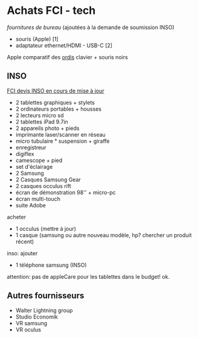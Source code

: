 # Achats FCI - tech

*fournitures de bureau* (ajoutées à la demande de soumission INSO)

- souris (Apple) [1]
- adaptateur ethernet/HDMI - USB-C [2]

Apple comparatif des [ordis](https://docs.google.com/spreadsheets/d/1ShbI-JEIYuACUZkWTojnE9M7R3r0Qwkp/edit?usp=sharing&ouid=101314893057499854802&rtpof=true&sd=true)
clavier + souris noirs

## INSO

[FCI devis INSO en cours de mise à jour](https://docs.google.com/spreadsheets/d/1N35S7dw5ynTWNE8iaa0gSJIZjK7P65E2BkL7WZJA3Fc/edit?usp=sharing)

- 2 tablettes graphiques + stylets
- 2 ordinateurs portables + housses
- 2 lecteurs micro sd 
- 2 tablettes iPad 9.7in
- 2 appareils photo + pieds
- imprimante laser/scanner en réseau
- micro tubulaire ° suspension + giraffe
- enregistreur
- digiflex
- camescope + pied
- set d'éclairage
- 2 Samsung 
- 2 Casques Samsung Gear
- 2 casques occulus rift
- écran de démonstration 98'' + micro-pc
- écran multi-touch
- suite Adobe


acheter
- 1 occulus (mettre à jour)
- 1 casque (samsung ou autre nouveau modèle, hp? chercher un produit récent)

inso: ajouter
- 1 téléphone samsung (INSO)



attention: pas de appleCare pour les tablettes dans le budget! ok.



## Autres fournisseurs

- Walter Lightning group
- Studio Economik
- VR samsung
- VR oculus